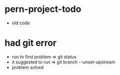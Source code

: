 # pern-project-todo
- old code
<!-- jobs:
  deploy:
    runs-on: ubuntu-latest
    defaults: 
      run:
        working-directory: client

    steps:
    - name: Checkout repository
      uses: actions/checkout@v2 -->

# had git error
-  run to find problem => git status
-  it suggested to run => git branch --unset-upstream
-  problem solved
